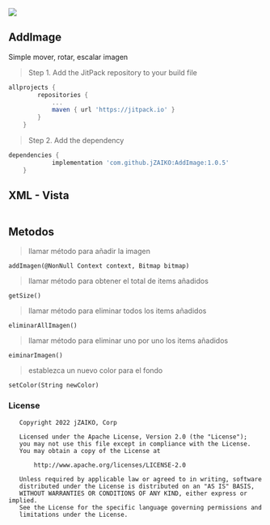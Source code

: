 [![](https://jitpack.io/v/jZAIKO/AddImage.svg)](https://jitpack.io/#jZAIKO/AddImage)

## AddImage
Simple mover, rotar, escalar imagen
> Step 1. Add the JitPack repository to your build file

```gradle
allprojects {
		repositories {
			...
			maven { url 'https://jitpack.io' }
		}
	}
  ```
  
  > Step 2. Add the dependency
```gradle
dependencies {
	        implementation 'com.github.jZAIKO:AddImage:1.0.5'
	}
  ```

## XML - Vista

```

```


## Metodos
> llamar método para añadir la imagen
```
addImagen(@NonNull Context context, Bitmap bitmap)
```
> llamar método para obtener el total de items añadidos
```
getSize()
```
> llamar método para eliminar todos los items añadidos
```
eliminarAllImagen()
```
> llamar método para eliminar uno por uno los items añadidos
```
eiminarImagen()
```
> establezca un nuevo color para el fondo
```
setColor(String newColor)
```

### License

```
   Copyright 2022 jZAIKO, Corp 

   Licensed under the Apache License, Version 2.0 (the "License");
   you may not use this file except in compliance with the License.
   You may obtain a copy of the License at

       http://www.apache.org/licenses/LICENSE-2.0

   Unless required by applicable law or agreed to in writing, software
   distributed under the License is distributed on an "AS IS" BASIS,
   WITHOUT WARRANTIES OR CONDITIONS OF ANY KIND, either express or implied.
   See the License for the specific language governing permissions and
   limitations under the License.
  ```
